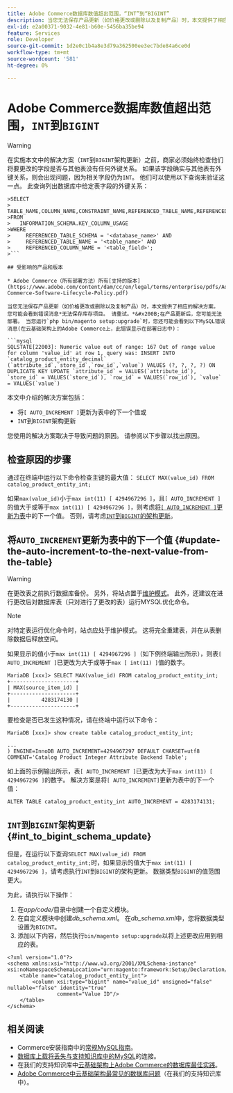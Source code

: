 ```yaml
---
title: Adobe Commerce数据库数值超出范围，“INT”到“BIGINT”
description: 当您无法保存产品更新（如价格更改或删除以及复制产品）时，本文提供了相应的解决方案。
exl-id: e2a00371-9032-4e81-b60e-5456ba35be94
feature: Services
role: Developer
source-git-commit: 1d2e0c1b4a8e3d79a362500ee3ec7bde84a6ce0d
workflow-type: tm+mt
source-wordcount: '581'
ht-degree: 0%

---
```


# Adobe Commerce数据库数值超出范围，`INT`到`BIGINT`

>[!WARNING]
>
>在实施本文中的解决方案（`INT`到`BIGINT`架构更新）之前，商家必须始终检查他们将要更改的字段是否与其他表没有任何外键关系。 如果该字段确实与其他表有外键关系，则会出现问题，因为相关字段仍为`INT`。 他们可以使用以下查询来验证这一点。 此查询列出数据库中给定表字段的外键关系：
>
```mysql
>SELECT 
>     TABLE_NAME,COLUMN_NAME,CONSTRAINT_NAME,REFERENCED_TABLE_NAME,REFERENCED_COLUMN_NAME
>FROM
>   INFORMATION_SCHEMA.KEY_COLUMN_USAGE
>WHERE
>     REFERENCED_TABLE_SCHEMA = '<database_name>' AND
>     REFERENCED_TABLE_NAME = '<table_name>' AND
>     REFERENCED_COLUMN_NAME = '<table_field>';
>```

## 受影响的产品和版本

* Adobe Commerce（所有部署方法）所有[支持的版本](https://www.adobe.com/content/dam/cc/en/legal/terms/enterprise/pdfs/Adobe-Commerce-Software-Lifecycle-Policy.pdf)

当您无法保存产品更新（如价格更改或删除以及复制产品）时，本文提供了相应的解决方案。
您可能会看到错误消息*无法保存库存项目。 请重试。*&#x200B;在产品更新后，您可能无法部署。 当您运行`php bin/magento setup:upgrade`时，您还可能会看到以下MySQL错误消息(在云基础架构上的Adobe Commerce上，此错误显示在部署日志中)：

```mysql
SQLSTATE[22003]: Numeric value out of range: 167 Out of range value for column 'value_id' at row 1, query was: INSERT INTO `catalog_product_entity_decimal` (`attribute_id`,`store_id`,`row_id`,`value`) VALUES (?, ?, ?, ?) ON DUPLICATE KEY UPDATE `attribute_id` = VALUES(`attribute_id`), `store_id` = VALUES(`store_id`), `row_id` = VALUES(`row_id`), `value` = VALUES(`value`)
```

本文中介绍的解决方案包括：
* 将`[ AUTO_INCREMENT ]`更新为表中的下一个值或
* `INT`到`BIGINT`架构更新

您使用的解决方案取决于导致问题的原因。 请参阅以下步骤以找出原因。

## 检查原因的步骤


通过在终端中运行以下命令检查主键的最大值： `SELECT MAX(value_id) FROM catalog_product_entity_int;`

如果`max(value_id)`小于`max int(11) [ 4294967296 ]`，且`[ AUTO_INCREMENT ]`的值大于或等于`max int(11) [ 4294967296 ]`，则考虑[将`[ AUTO_INCREMENT ]`更新为表](#update-the-auto-increment-to-the-next-value-from-the-table)中的下一个值。 否则，请考虑[`INT`到`BIGINT`的架构更新](#int_to_bigint_schema_update)。

## 将`AUTO_INCREMENT`更新为表中的下一个值 {#update-the-auto-increment-to-the-next-value-from-the-table}

>[!WARNING]
>
>在更改表之前执行数据库备份。 另外，将站点置于[维护模式](https://experienceleague.adobe.com/docs/commerce-operations/configuration-guide/setup/application-modes.html#maintenance-mode)。 此外，还建议在进行更改后对数据库表（只对进行了更改的表）运行MYSQL优化命令。

>[!NOTE]
>
>对特定表运行优化命令时，站点应处于维护模式。 这将完全重建表，并在从表删除数据后释放空间。

如果显示的值小于`max int(11) [ 4294967296 ]`（如下例终端输出所示），则表`[ AUTO_INCREMENT ]`已更改为大于或等于`max [ int(11) ]`值的数字。

```mariadb
MariaDB [xxx]> SELECT MAX(value_id) FROM catalog_product_entity_int;
+---------------------+
| MAX(source_item_id) |
+---------------------+
|          4283174130 |
+---------------------+
```

要检查是否已发生这种情况，请在终端中运行以下命令：

```
MariaDB [xxx]> show create table catalog_product_entity_int;

...
) ENGINE=InnoDB AUTO_INCREMENT=4294967297 DEFAULT CHARSET=utf8 COMMENT='Catalog Product Integer Attribute Backend Table';
```

如上面的示例输出所示，表`[ AUTO_INCREMENT ]`已更改为大于`max int(11) [ 4294967296 ]`的数字。 解决方案是将`[ AUTO_INCREMENT]`更新为表中的下一个值：

```
ALTER TABLE catalog_product_entity_int AUTO_INCREMENT = 4283174131;
```

## `INT`到`BIGINT`架构更新 {#int_to_bigint_schema_update}

但是，在运行以下查询`SELECT MAX(value_id) FROM catalog_product_entity_int;`时，如果显示的值大于`max int(11) [ 4294967296 ]`，请考虑执行`INT`到`BIGINT`的架构更新。 数据类型`BIGINT`的值范围更大。

为此，请执行以下操作：

1. 在&#x200B;*app/code/*&#x200B;目录中创建一个自定义模块。
1. 在自定义模块中创建&#x200B;*db_schema.xml*。 在&#x200B;*db_schema.xml*&#x200B;中，您将数据类型设置为`BIGINT`。
1. 添加以下内容，然后执行`bin/magento setup:upgrade`以将上述更改应用到相应的表。

```
<?xml version="1.0"?>
<schema xmlns:xsi="http://www.w3.org/2001/XMLSchema-instance" xsi:noNamespaceSchemaLocation="urn:magento:framework:Setup/Declaration/Schema/etc/schema.xsd">
    <table name="catalog_product_entity_int">
        <column xsi:type="bigint" name="value_id" unsigned="false" nullable="false" identity="true"
                comment="Value ID"/>
    </table>
</schema>
```


## 相关阅读

* Commerce安装指南中的[常规MySQL指南](https://experienceleague.adobe.com/docs/commerce-operations/installation-guide/prerequisites/database-server/mysql.html)。
* [数据库上载将丢失与支持知识库中的MySQL](https://experienceleague.adobe.com/docs/commerce-knowledge-base/kb/troubleshooting/database/database-upload-loses-connection-to-mysql.html)的连接。
* 在我们的支持知识库中[云基础架构上Adobe Commerce的数据库最佳实践](https://experienceleague.adobe.com/docs/commerce-knowledge-base/kb/best-practices/database/database-best-practices-for-magento-commerce-cloud.html)。
* [Adobe Commerce中云基础架构最常见的数据库问题](https://experienceleague.adobe.com/docs/commerce-knowledge-base/kb/best-practices/database/most-common-database-issues-in-magento-commerce-cloud.html)（在我们的支持知识库中）。
